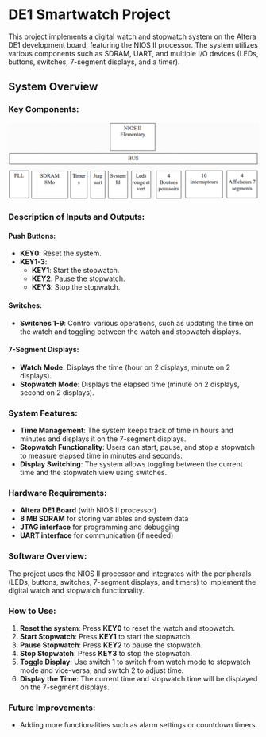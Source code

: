 # DE1 Smartwatch Project

This project implements a digital watch and stopwatch system on the Altera DE1 development board, featuring the NIOS II processor. The system utilizes various components such as SDRAM, UART, and multiple I/O devices (LEDs, buttons, switches, 7-segment displays, and a timer).

## System Overview

### Key Components:

![Watch Project Diagram](images/Diagram.png)


### Description of Inputs and Outputs:

#### Push Buttons:

* **KEY0**: Reset the system.
* **KEY1-3**:
  * **KEY1**: Start the stopwatch.
  * **KEY2**: Pause the stopwatch.
  * **KEY3**: Stop the stopwatch.

#### Switches:

* **Switches 1-9**: Control various operations, such as updating the time on the watch and toggling between the watch and stopwatch displays.

#### 7-Segment Displays:

* **Watch Mode**: Displays the time (hour on 2 displays, minute on 2 displays).
* **Stopwatch Mode**: Displays the elapsed time (minute on 2 displays, second on 2 displays).

### System Features:

* **Time Management**: The system keeps track of time in hours and minutes and displays it on the 7-segment displays.
* **Stopwatch Functionality**: Users can start, pause, and stop a stopwatch to measure elapsed time in minutes and seconds.
* **Display Switching**: The system allows toggling between the current time and the stopwatch view using switches.

### Hardware Requirements:

* **Altera DE1 Board** (with NIOS II processor)
* **8 MB SDRAM** for storing variables and system data
* **JTAG interface** for programming and debugging
* **UART interface** for communication (if needed)

### Software Overview:

The project uses the NIOS II processor and integrates with the peripherals (LEDs, buttons, switches, 7-segment displays, and timers) to implement the digital watch and stopwatch functionality.

### How to Use:

1. **Reset the system**: Press **KEY0** to reset the watch and stopwatch.
2. **Start Stopwatch**: Press **KEY1** to start the stopwatch.
3. **Pause Stopwatch**: Press **KEY2** to pause the stopwatch.
4. **Stop Stopwatch**: Press **KEY3** to stop the stopwatch.
5. **Toggle Display**: Use switch 1 to switch from watch mode to stopwatch mode and vice-versa, and switch 2 to adjust time.
6. **Display the Time**: The current time and stopwatch time will be displayed on the 7-segment displays.

### Future Improvements:

* Adding more functionalities such as alarm settings or countdown timers.
